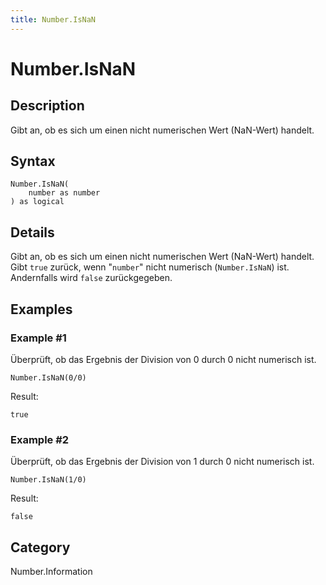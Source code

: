 ```yaml
---
title: Number.IsNaN
---
```


# Number.IsNaN


## Description

Gibt an, ob es sich um einen nicht numerischen Wert (NaN-Wert) handelt.


## Syntax

```powerquery
Number.IsNaN(
    number as number
) as logical
```


## Details

Gibt an, ob es sich um einen nicht numerischen Wert (NaN-Wert) handelt. Gibt <code>true</code> zurück, wenn "<code>number</code>" nicht numerisch (<code>Number.IsNaN</code>) ist. Andernfalls wird <code>false</code> zurückgegeben.


## Examples

### Example #1 
Überprüft, ob das Ergebnis der Division von 0 durch 0 nicht numerisch ist.
```powerquery
Number.IsNaN(0/0)
```

Result: 
```powerquery
true
```


### Example #2 
Überprüft, ob das Ergebnis der Division von 1 durch 0 nicht numerisch ist.
```powerquery
Number.IsNaN(1/0)
```

Result: 
```powerquery
false
```




## Category
Number.Information
